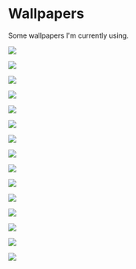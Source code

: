 # Wallpapers

Some wallpapers I'm currently using.


  ![](https://raw.githubusercontent.com/tjhorner/wallpapers/gh-pages/Deadpinkie.png)

  ![](https://raw.githubusercontent.com/tjhorner/wallpapers/gh-pages/Lyra.png)

  ![](https://raw.githubusercontent.com/tjhorner/wallpapers/gh-pages/Octavia.png)

  ![](https://raw.githubusercontent.com/tjhorner/wallpapers/gh-pages/Octavia2.jpeg)

  ![](https://raw.githubusercontent.com/tjhorner/wallpapers/gh-pages/RD.png)

  ![](https://raw.githubusercontent.com/tjhorner/wallpapers/gh-pages/RDAnthro.png)

  ![](https://raw.githubusercontent.com/tjhorner/wallpapers/gh-pages/Twi.png)

  ![](https://raw.githubusercontent.com/tjhorner/wallpapers/gh-pages/Vinyl.jpeg)

  ![](https://raw.githubusercontent.com/tjhorner/wallpapers/gh-pages/Vinyl2.png)

  ![](https://raw.githubusercontent.com/tjhorner/wallpapers/gh-pages/Vinyl3.jpg)

  ![](https://raw.githubusercontent.com/tjhorner/wallpapers/gh-pages/Vinyl4.png)

  ![](https://raw.githubusercontent.com/tjhorner/wallpapers/gh-pages/Vinyl5.png)

  ![](https://raw.githubusercontent.com/tjhorner/wallpapers/gh-pages/VinylAnthro.png)

  ![](https://raw.githubusercontent.com/tjhorner/wallpapers/gh-pages/VinylxOctavia.png)

  ![](https://raw.githubusercontent.com/tjhorner/wallpapers/gh-pages/VinylxOctavia2.png)

